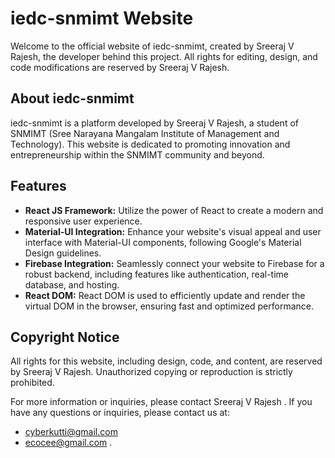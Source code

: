 # iedc-snmimt Website

Welcome to the official website of iedc-snmimt, created by Sreeraj V Rajesh, the developer behind this project. All rights for editing, design, and code modifications are reserved by Sreeraj V Rajesh.

## About iedc-snmimt

iedc-snmimt is a platform developed by Sreeraj V Rajesh, a student of SNMIMT (Sree Narayana Mangalam Institute of Management and Technology). This website is dedicated to promoting innovation and entrepreneurship within the SNMIMT community and beyond.

## Features

- **React JS Framework:** Utilize the power of React to create a modern and responsive user experience.
- **Material-UI Integration:** Enhance your website's visual appeal and user interface with Material-UI components, following Google's Material Design guidelines.
- **Firebase Integration:** Seamlessly connect your website to Firebase for a robust backend, including features like authentication, real-time database, and hosting.
- **React DOM:** React DOM is used to efficiently update and render the virtual DOM in the browser, ensuring fast and optimized performance.

## Copyright Notice

All rights for this website, including design, code, and content, are reserved by Sreeraj V Rajesh. Unauthorized copying or reproduction is strictly prohibited.

For more information or inquiries, please contact Sreeraj V Rajesh .
 If you have any questions or inquiries, please contact us at:

- [cyberkutti@gmail.com](mailto:cyberkutti@gmail.com)
- [ecocee@gmail.com](mailto:ecocee@gmail.com)
.